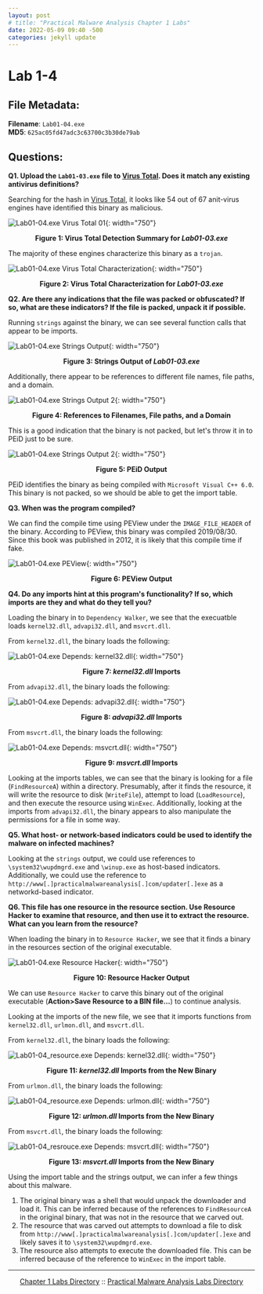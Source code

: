 ```yaml
---
layout: post
# title: "Practical Malware Analysis Chapter 1 Labs"
date: 2022-05-09 09:40 -500
categories: jekyll update
---
```


# Lab 1-4

## File Metadata:

**Filename**: `Lab01-04.exe`   
**MD5**: `625ac05fd47adc3c63700c3b30de79ab`   
   
## Questions:

**Q1. Upload the `Lab01-03.exe` file to [Virus Total](https://virustotal.com). Does it match any existing antivirus definitions?**  
   
Searching for the hash in [Virus Total](https://www.virustotal.com/gui/file/0fa1498340fca6c562cfa389ad3e93395f44c72fd128d7ba08579a69aaf3b126), it looks like 54 out of 67 anit-virus engines have identified this binary as malicious.
   
![Lab01-04.exe Virus Total 01](/assets/img/pma/ch01/lab04/picture_01.JPG){: width="750"}
<p align="center"><strong>Figure 1: Virus Total Detection Summary for <em>Lab01-03.exe</em></strong></p>
   
The majority of these engines characterize this binary as a `trojan`.
   
![Lab01-04.exe Virus Total Characterization](/assets/img/pma/ch01/lab04/picture_02.JPG){: width="750"}
<p align="center"><strong>Figure 2: Virus Total Characterization for <em>Lab01-03.exe</em></strong></p>

**Q2. Are there any indications that the file was packed or obfuscated? If so, what are these indicators? If the file is packed, unpack it if possible.**
   
Running `strings` against the binary, we can see several function calls that appear to be imports.
   
![Lab01-04.exe Strings Output](/assets/img/pma/ch01/lab04/picture_03.JPG){: width="750"}
<p align="center"><strong>Figure 3: Strings Output of <em>Lab01-03.exe</em></strong></p>

Additionally, there appear to be references to different file names, file paths, and a domain.
   
![Lab01-04.exe Strings Output 2](/assets/img/pma/ch01/lab04/picture_04.JPG){: width="750"}
<p align="center"><strong>Figure 4: References to Filenames, File paths, and a Domain</strong></p>
   
This is a good indication that the binary is not packed, but let's throw it in to PEiD just to be sure.
   
![Lab01-04.exe Strings Output 2](/assets/img/pma/ch01/lab04/picture_05.JPG){: width="750"}
<p align="center"><strong>Figure 5: PEiD Output</strong></p>
   
PEiD identifies the binary as being compiled with `Microsoft Visual C++ 6.0`. This binary is not packed, so we should be able to get the import table.
   
**Q3. When was the program compiled?**
   
We can find the compile time using PEView under the `IMAGE_FILE_HEADER` of the binary. According to PEView, this binary was compiled 2019/08/30. Since this book was published in 2012, it is likely that this compile time if fake.

![Lab01-04.exe PEView](/assets/img/pma/ch01/lab04/picture_09.JPG){: width="750"}
<p align="center"><strong>Figure 6: PEView Output</strong></p>

**Q4. Do any imports hint at this program's functionality? If so, which imports are they and what do they tell you?**
   
Loading the binary in to `Dependency Walker`, we see that the execuatble loads `kernel32.dll`, `advapi32.dll`, and `msvcrt.dll`.

From `kernel32.dll`, the binary loads the following:
   
![Lab01-04.exe Depends: kernel32.dll](/assets/img/pma/ch01/lab04/picture_06.JPG){: width="750"}
<p align="center"><strong>Figure 7: <em>kernel32.dll</em> Imports</strong></p>
   
From `advapi32.dll`, the binary loads the following:
   
![Lab01-04.exe Depends: advapi32.dll](/assets/img/pma/ch01/lab04/picture_07.JPG){: width="750"}
<p align="center"><strong>Figure 8: <em>advapi32.dll</em> Imports</strong></p>
   
From `msvcrt.dll`, the binary loads the following:
   
![Lab01-04.exe Depends: msvcrt.dll](/assets/img/pma/ch01/lab04/picture_08.JPG){: width="750"}
<p align="center"><strong>Figure 9: <em>msvcrt.dll</em> Imports</strong></p>
   
Looking at the imports tables, we can see that the binary is looking for a file (`FindResourceA`) within a directory. Presumably, after it finds the resource, it will write the resource to disk (`WriteFile`), attempt to load (`LoadResource`), and then execute the resource using `WinExec`. Additionally, looking at the imports from `advapi32.dll`, the binary appears to also manipulate the permissions for a file in some way.

**Q5. What host- or network-based indicators could be used to identify the malware on infected machines?**
   
Looking at the `strings` output, we could use references to `\system32\wupdmgrd.exe` and `\winup.exe` as host-based indicators. Additionally, we could use the reference to `http://www[.]practicalmalwareanalysis[.]com/updater[.]exe` as a networkd-based indicator.

**Q6. This file has one resource in the resource section. Use Resource Hacker to examine that resource, and then use it to extract the resource. What can you learn from the resource?**
   
When loading the binary in to `Resource Hacker`, we see that it finds a binary in the resources section of the original executable.
   
![Lab01-04.exe Resource Hacker](/assets/img/pma/ch01/lab04/picture_10.JPG){: width="750"}
<p align="center"><strong>Figure 10: Resource Hacker Output</strong></p>

We can use `Resource Hacker` to carve this binary out of the original executable (**Action>Save Resource to a BIN file...**) to continue analysis.
   
Looking at the imports of the new file, we see that it imports functions from `kernel32.dll`, `urlmon.dll`, and `msvcrt.dll`.
   
From `kernel32.dll`, the binary loads the following:
   
![Lab01-04_resource.exe Depends: kernel32.dll](/assets/img/pma/ch01/lab04/picture_11.JPG){: width="750"}
<p align="center"><strong>Figure 11: <em>kernel32.dll</em> Imports from the New Binary</strong></p>
   
From `urlmon.dll`, the binary loads the following:
   
![Lab01-04_resource.exe Depends: urlmon.dll](/assets/img/pma/ch01/lab04/picture_12.JPG){: width="750"}
<p align="center"><strong>Figure 12: <em>urlmon.dll</em> Imports from the New Binary</strong></p>

From `msvcrt.dll`, the binary loads the following:
   
![Lab01-04_resrouce.exe Depends: msvcrt.dll](/assets/img/pma/ch01/lab04/picture_13.JPG){: width="750"}
<p align="center"><strong>Figure 13: <em>msvcrt.dll</em> Imports from the New Binary</strong></p>

Using the import table and the strings output, we can infer a few things about this malware.

1. The original binary was a shell that would unpack the downloader and load it. This can be inferred because of the references to `FindResourceA` in the original binary, that was not in the resource that we carved out.
2. The resource that was carved out attempts to download a file to disk from `http://www[.]practicalmalwareanalysis[.]com/updater[.]exe` and likely saves it to `\system32\wupdmgrd.exe`.
3. The resource also attempts to execute the downloaded file. This can be inferred because of the reference to `WinExec` in the import table.


---
<p align="center"><a href="/write_ups/pma/ch01/chapter_01_directory">Chapter 1 Labs Directory</a> :: <a href="/practical-malware-analysis/">Practical Malware Analysis Labs Directory</a></p>